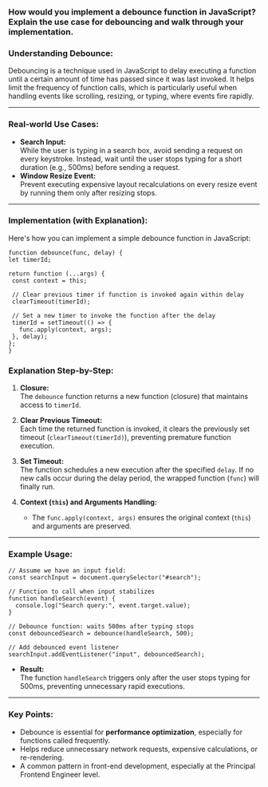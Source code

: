 ### How would you implement a debounce function in JavaScript? Explain the use case for debouncing and walk through your implementation.

### Understanding Debounce:

Debouncing is a technique used in JavaScript to delay executing a function until a certain amount of time has passed since it was last invoked. It helps limit the frequency of function calls, which is particularly useful when handling events like scrolling, resizing, or typing, where events fire rapidly.

---

### Real-world Use Cases:

- **Search Input:**  
  While the user is typing in a search box, avoid sending a request on every keystroke. Instead, wait until the user stops typing for a short duration (e.g., 500ms) before sending a request.
- **Window Resize Event:**  
  Prevent executing expensive layout recalculations on every resize event by running them only after resizing stops.

---

### Implementation (with Explanation):

Here's how you can implement a simple debounce function in JavaScript:

```
function debounce(func, delay) {
let timerId;

return function (...args) {
 const context = this;

 // Clear previous timer if function is invoked again within delay
 clearTimeout(timerId);

 // Set a new timer to invoke the function after the delay
 timerId = setTimeout(() => {
   func.apply(context, args);
 }, delay);
};
}
```

### Explanation Step-by-Step:

1.  **Closure:**  
    The `debounce` function returns a new function (closure) that maintains access to `timerId`.
2.  **Clear Previous Timeout:**  
    Each time the returned function is invoked, it clears the previously set timeout (`clearTimeout(timerId)`), preventing premature function execution.
3.  **Set Timeout:**  
    The function schedules a new execution after the specified `delay`. If no new calls occur during the delay period, the wrapped function (`func`) will finally run.
4.  **Context (`this`) and Arguments Handling:**

    - The `func.apply(context, args)` ensures the original context (`this`) and arguments are preserved.

---

### Example Usage:

```
// Assume we have an input field:
const searchInput = document.querySelector("#search");

// Function to call when input stabilizes
function handleSearch(event) {
  console.log("Search query:", event.target.value);
}

// Debounce function: waits 500ms after typing stops
const debouncedSearch = debounce(handleSearch, 500);

// Add debounced event listener
searchInput.addEventListener("input", debouncedSearch);
```

- **Result:**  
  The function `handleSearch` triggers only after the user stops typing for 500ms, preventing unnecessary rapid executions.

---

### Key Points:

- Debounce is essential for **performance optimization**, especially for functions called frequently.
- Helps reduce unnecessary network requests, expensive calculations, or re-rendering.
- A common pattern in front-end development, especially at the Principal Frontend Engineer level.

